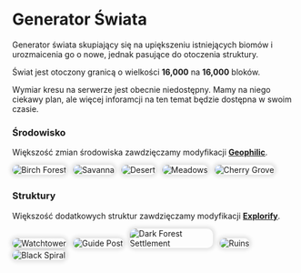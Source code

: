 <style>
img:not(.medium-zoom-image--opened):not(.navbar-link-icon) {
    max-width: 29%;
    margin: 0 8px 4px 0;
    box-shadow: 0 0 6px 4px rgba(0, 0, 0, .1);
    border-radius: 10px;
}
</style>

<!-- PAGE BEGINS HERE -->

# **Generator Świata**
Generator świata skupiający się na upiększeniu istniejących biomów i urozmaicenia go o nowe, jednak pasujące do otoczenia struktury.

Świat jest otoczony granicą o wielkości **16,000** na **16,000** bloków.

Wymiar kresu na serwerze jest obecnie niedostępny. Mamy na niego ciekawy plan, ale więcej inforamcji na ten temat będzie dostępna w swoim czasie.

### Środowisko
Większość zmian środowiska zawdzięczamy modyfikacji **[Geophilic](https://modrinth.com/datapack/geophilic)**.

![Birch Forest](assets/img/generator_1.jpeg)
![Savanna](assets/img/generator_2.jpeg)
![Desert](assets/img/generator_3.jpeg)
![Meadows](assets/img/generator_4.jpeg)
![Cherry Grove](assets/img/generator_5.jpeg)

### Struktury
Większość dodatkowych struktur zawdzięczamy modyfikacji **[Explorify](https://modrinth.com/datapack/explorify)**.

![Watchtower](https://cdn.modrinth.com/data/HSfsxuTo/images/967717efb7db9b67ac5978249d3fd5d1dbf1cabd.jpeg)
![Guide Post](https://cdn.modrinth.com/data/HSfsxuTo/images/7f442e33491c428fcc8f4f906d25943f605471c2.jpeg)
![Dark Forest Settlement](https://cdn.modrinth.com/data/HSfsxuTo/images/e803f27353f096a399acf8a2c416470e4f08e423.jpeg)
![Ruins](https://cdn.modrinth.com/data/HSfsxuTo/images/cdd23ed1412f1966d8c0c5b8545a793534015feb.jpeg)
![Black Spiral](https://cdn.modrinth.com/data/HSfsxuTo/images/4bdde9d88700b9fe35c30403580ad63fde3c4f43.jpeg)

